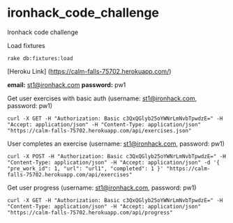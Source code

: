 # ironhack_code_challenge
Ironhack code challenge

Load fixtures
```
rake db:fixtures:load
```

[Heroku Link] (https://calm-falls-75702.herokuapp.com/)

**email:** st1@ironhack.com
**password:** pw1

Get user exercises with basic auth (username: st1@ironhack.com, password: pw1)
```
curl -X GET -H "Authorization: Basic c3QxQGlyb25oYWNrLmNvbTpwdzE=" -H "Accept: application/json" -H "Content-Type: application/json" "https://calm-falls-75702.herokuapp.com/api/exercises.json"
```

User completes an exercise (username: st1@ironhack.com, password: pw1)
```
curl -X POST -H "Authorization: Basic c3QxQGlyb25oYWNrLmNvbTpwdzE=" -H "Content-Type: application/json" -H "Accept: application/json" -d '{ "pre_work_id": 1, "url": "url1", "completed": 1 }' "https://calm-falls-75702.herokuapp.com/api/exercises"
```

Get user progress (username: st1@ironhack.com, password: pw1)
```
curl -X GET -H "Authorization: Basic c3QxQGlyb25oYWNrLmNvbTpwdzE=" -H "Content-Type: application/json" -H "Accept: application/json" "https://calm-falls-75702.herokuapp.com/api/progress"
```